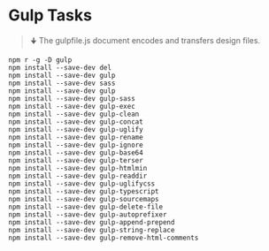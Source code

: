 # Gulp Tasks

> 🠋 The gulpfile.js document encodes and transfers design files.

    npm r -g -D gulp
    npm install --save-dev del
    npm install --save-dev gulp
    npm install --save-dev sass
    npm install --save-dev gulp
    npm install --save-dev gulp-sass
    npm install --save-dev gulp-exec
    npm install --save-dev gulp-clean
    npm install --save-dev gulp-concat
    npm install --save-dev gulp-uglify
    npm install --save-dev gulp-rename
    npm install --save-dev gulp-ignore
    npm install --save-dev gulp-base64
    npm install --save-dev gulp-terser
    npm install --save-dev gulp-htmlmin
    npm install --save-dev gulp-readdir
    npm install --save-dev gulp-uglifycss
    npm install --save-dev gulp-typescript
    npm install --save-dev gulp-sourcemaps
    npm install --save-dev gulp-delete-file
    npm install --save-dev gulp-autoprefixer
    npm install --save-dev gulp-append-prepend
    npm install --save-dev gulp-string-replace
    npm install --save-dev gulp-remove-html-comments
